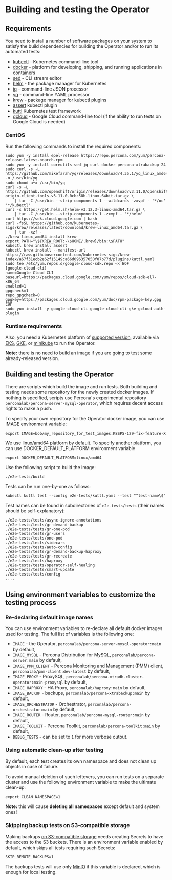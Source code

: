 # Building and testing the Operator

## Requirements

You need to install a number of software packages on your system to satisfy the build dependencies for building the Operator and/or to run its automated tests:

* [kubectl](https://kubernetes.io/docs/tasks/tools/) - Kubernetes command-line tool
* [docker](https://www.docker.com/) - platform for developing, shipping, and running applications in containers
* [sed](https://www.gnu.org/software/sed/manual/sed.html) - CLI stream editor
* [helm](https://helm.sh/) - the package manager for Kubernetes
* [jq](https://stedolan.github.io/jq/) - command-line JSON processor
* [yq](https://github.com/mikefarah/yq) - command-line YAML processor
* [krew](https://github.com/kubernetes-sigs/krew) - package manager for kubectl plugins
* [assert](https://github.com/morningspace/kubeassert) kubectl plugin
* [kuttl](https://kuttl.dev/) Kubernetes test framework
* [gcloud](https://cloud.google.com/sdk/gcloud) - Google Cloud command-line tool (if the ability to run tests on Google Cloud is needed)

### CentOS

Run the following commands to install the required components:

```
sudo yum -y install epel-release https://repo.percona.com/yum/percona-release-latest.noarch.rpm
sudo yum -y install coreutils sed jq curl docker percona-xtrabackup-24
sudo curl -s -L https://github.com/mikefarah/yq/releases/download/4.35.1/yq_linux_amd64 -o /usr/bin/yq
sudo chmod a+x /usr/bin/yq
curl -s -L https://github.com/openshift/origin/releases/download/v3.11.0/openshift-origin-client-tools-v3.11.0-0cbc58b-linux-64bit.tar.gz \
    | tar -C /usr/bin --strip-components 1 --wildcards -zxvpf - '*/oc' '*/kubectl'
curl -s https://get.helm.sh/helm-v3.12.3-linux-amd64.tar.gz \
    | tar -C /usr/bin --strip-components 1 -zxvpf - '*/helm'
curl https://sdk.cloud.google.com | bash
curl -fsSL https://github.com/kubernetes-sigs/krew/releases/latest/download/krew-linux_amd64.tar.gz \
    | tar -xzf - 
./krew-linux_amd64 install krew
export PATH="\${KREW_ROOT:-\$HOME/.krew}/bin:\$PATH"
kubectl krew install assert
kubectl krew install --manifest-url https://raw.githubusercontent.com/kubernetes-sigs/krew-index/a67f31ecb2e62f15149ca66d096357050f07b77d/plugins/kuttl.yaml
sudo tee /etc/yum.repos.d/google-cloud-sdk.repo << EOF
[google-cloud-cli]
name=Google Cloud CLI
baseurl=https://packages.cloud.google.com/yum/repos/cloud-sdk-el7-x86_64
enabled=1
gpgcheck=1
repo_gpgcheck=0
gpgkey=https://packages.cloud.google.com/yum/doc/rpm-package-key.gpg
EOF
sudo yum install -y google-cloud-cli google-cloud-cli-gke-gcloud-auth-plugin
```

### Runtime requirements

Also, you need a Kubernetes platform of [supported version](https://docs.percona.com/percona-operator-for-mysql/ps/System-Requirements.html#supported-platforms), available via [EKS](https://docs.percona.com/percona-operator-for-mysql/ps/eks.html), [GKE](https://docs.percona.com/percona-operator-for-mysql/ps/gke.html), or [minikube](https://docs.percona.com/percona-operator-for-mysql/ps/minikube.html) to run the Operator.

**Note:** there is no need to build an image if you are going to test some already-released version.

## Building and testing the Operator

There are scripts which build the image and run tests. Both building and testing
needs some repository for the newly created docker images. If nothing is
specified, scripts use Percona's experimental repository `perconalab/percona-server-mysql-operator`, which
requires decent access rights to make a push.

To specify your own repository for the Operator docker image, you can use IMAGE environment variable:

```
export IMAGE=bob/my_repository_for_test_images:K8SPS-129-fix-feature-X
```
We use linux/amd64 platform by default. To specify another platform, you can use DOCKER_DEFAULT_PLATFORM environment variable

```
export DOCKER_DEFAULT_PLATFORM=linux/amd64
```

Use the following script to build the image:

```
./e2e-tests/build
```

Tests can be run one-by-one as follows:

```
kubectl kuttl test --config e2e-tests/kuttl.yaml --test "^test-name\$"
```

Test names can be found in subdirectories of `e2e-tests/tests` (their names should be self-explanatory):

```
./e2e-tests/tests/async-ignore-annotations
./e2e-tests/tests/gr-demand-backup
./e2e-tests/tests/gr-one-pod
./e2e-tests/tests/gr-users
./e2e-tests/tests/one-pod
./e2e-tests/tests/sidecars
./e2e-tests/tests/auto-config
./e2e-tests/tests/gr-demand-backup-haproxy
./e2e-tests/tests/gr-recreate
./e2e-tests/tests/haproxy
./e2e-tests/tests/operator-self-healing
./e2e-tests/tests/smart-update
./e2e-tests/tests/config
....
```

## Using environment variables to customize the testing process

### Re-declaring default image names

You can use environment variables to re-declare all default docker images used for testing. The
full list of variables is the following one:

* `IMAGE` - the Operator, `perconalab/percona-server-mysql-operator:main` by default,
* `IMAGE_MYSQL` - Percona Distribution for MySQL, `perconalab/percona-server:main` by default,
* `IMAGE_PMM_CLIENT` - Percona Monitoring and Management (PMM) client, `perconalab/pmm-client:dev-latest` by default,
* `IMAGE_PROXY` - ProxySQL, `perconalab/percona-xtradb-cluster-operator:main-proxysql` by default,
* `IMAGE_HAPROXY` - HA Proxy, `perconalab/haproxy:main` by default,
* `IMAGE_BACKUP` - backups, `perconalab/percona-xtrabackup:main` by default,
* `IMAGE_ORCHESTRATOR` - Orchestrator, `perconalab/percona-orchestrator:main` by default,
* `IMAGE_ROUTER` - Router, `perconalab/percona-mysql-router:main` by default,
* `IMAGE_TOOLKIT` - Percona Toolkit, `perconalab/percona-toolkit:main` by default,
* `DEBUG_TESTS` - can be set to `1` for more verbose outout.

### Using automatic clean-up after testing

By default, each test creates its own namespace and does not clean up objects in case of failure.

To avoid manual deletion of such leftovers, you can run tests on a separate cluster and use the following environment variable to make the ultimate clean-up:

```
export CLEAN_NAMESPACE=1
```

**Note:** this will cause **deleting all namespaces** except default and system ones!

### Skipping backup tests on S3-compatible storage

Making backups [on S3-compatible storage](https://www.percona.com/doc/kubernetes-operator-for-pxc/backups.html#making-scheduled-backups) needs creating Secrets to have the access to the S3 buckets. There is an environment variable enabled by default, which skips all tests requiring such Secrets:

```
SKIP_REMOTE_BACKUPS=1
```

The backups tests will use only [MinIO](https://min.io/) if this variable is declared,
which is enough for local testing.
